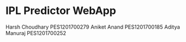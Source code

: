 # IPL Predictor WebApp
Harsh Choudhary PES1201700279
Aniket Anand PES1201700185
Aditya Manuraj PES1201700252
